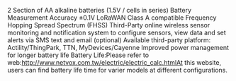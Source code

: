 2 Section of AA alkaline batteries (1.5V / cells in series)
Battery Measurement Accuracy ±0.1V
LoRaWAN Class A compatible
Frequency Hopping Spread Spectrum (FHSS)
Third-Party online wireless sensor monitoring and notification system to configure sensors, view data and set alerts via SMS text and email (optional)
Available third-party platform: Actility/ThingPark, TTN, MyDevices/Cayenne Improved power management for longer battery life
Battery Life:Please refer to web:http://www.netvox.com.tw/electric/electric_calc.htmlAt this website, users can find battery life time for varier models at different configurations.
